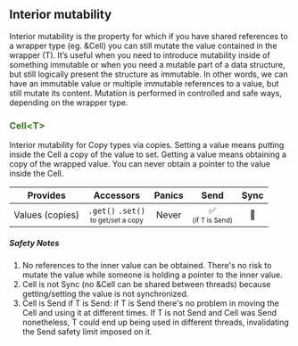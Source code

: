 ## Interior mutability			
Interior mutability is the property for which if you have shared references to a wrapper type (eg. &Cell<T>) you can still mutate the value contained in the wrapper (T). It’s useful when you need to introduce mutability inside of something immutable or when you need a mutable part of a data structure, but still logically present the structure as immutable. In other words, we can have an immutable value or multiple immutable references to a value, but still mutate its content. Mutation is performed in controlled and safe ways, depending on the wrapper type.

### <span style="color: #38761d;">Cell\<T></span>

Interior mutability for Copy types via copies. Setting a value means putting inside the Cell a copy of the value to set. Getting a value means obtaining a copy of the wrapped value. You can never obtain a pointer to the value inside the Cell.


| Provides | Accessors | Panics| Send | Sync |
|:---:|:---:|:---:|:---:|:---:|
| Values (copies) | `.get()` `.set()` <br><span style="font-size: 12px;">to get/set a copy</span> | Never | ✅<br><span style="font-size: 12px;">(if T is Send)</span> | 🚫 |

##### Safety Notes
1) No references to the inner value can be obtained. There's no risk to mutate the value while someone is holding a pointer to the inner value.  
2) Cell is not Sync (no &Cell can be shared between threads) because getting/setting the value is not synchronized. 
3) Cell is Send if T is Send: if T is Send there's no problem in moving the Cell and using it at different times. If T is not Send and Cell was Send nonetheless, T could end up being used in different threads, invalidating the Send safety limit imposed on it.